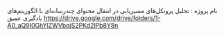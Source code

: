 نام پروژه : تحلیل پروتکل‌های مسیریابی در انتقال محتوای چندرسانه‌ای با الگوریتم‌های یادگیری عمیق
https://drive.google.com/drive/folders/1-A0_aQ9I0GhYlZWVbqjS2PKd2lPb8Y8n
